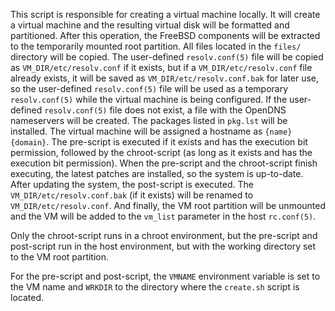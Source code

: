 This script is responsible for creating a virtual machine locally. It will create a virtual machine and the resulting virtual disk will be formatted and partitioned. After this operation, the FreeBSD components will be extracted to the temporarily mounted root partition. All files located in the `files/` directory will be copied. The user-defined `resolv.conf(5)` file will be copied as `VM_DIR/etc/resolv.conf` if it exists, but if a `VM_DIR/etc/resolv.conf` file already exists, it will be saved as `VM_DIR/etc/resolv.conf.bak` for later use, so the user-defined `resolv.conf(5)` file will be used as a temporary `resolv.conf(5)` while the virtual machine is being configured. If the user-defined `resolv.conf(5)` file does not exist, a file with the OpenDNS nameservers will be created. The packages listed in `pkg.lst` will be installed. The virtual machine will be assigned a hostname as `{name}{domain}`. The pre-script is executed if it exists and has the execution bit permission, followed by the chroot-script (as long as it exists and has the execution bit permission). When the pre-script and the chroot-script finish executing, the latest patches are installed, so the system is up-to-date.  After updating the system, the post-script is executed. The `VM_DIR/etc/resolv.conf.bak` (if it exists) will be renamed to `VM_DIR/etc/resolv.conf`. And finally, the VM root partition will be unmounted and the VM will be added to the `vm_list` parameter in the host `rc.conf(5)`.

Only the chroot-script runs in a chroot environment, but the pre-script and post-script run in the host environment, but with the working directory set to the VM root partition.

For the pre-script and post-script, the `VMNAME` environment variable is set to the VM name and `WRKDIR` to the directory where the `create.sh` script is located.
